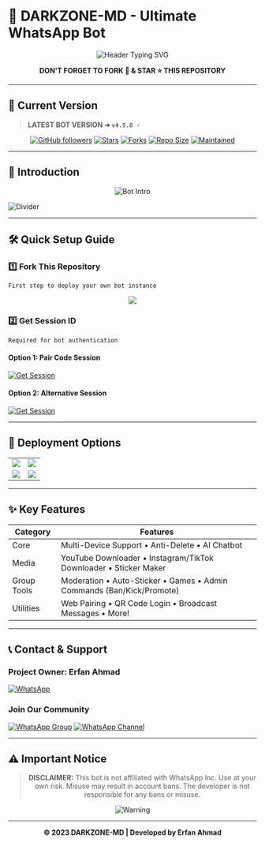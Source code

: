 # 🚀 DARKZONE-MD - Ultimate WhatsApp Bot

<p align="center">
  <img src="https://readme-typing-svg.demolab.com?font=Roboto+Condensed&size=28&weight=700&pause=1000&color=5865F2&center=true&vCenter=true&width=600&lines=✨+ASSALAMUALAIKUM!+WELCOME+TO+DARKZONE-MD;🔥+ULTIMATE+WHATSAPP+BOT+WITH+100%2B+FEATURES;⚡+FASTEST+•+MOST+ADVANCED+•+USER+FRIENDLY" alt="Header Typing SVG">
</p>

<p align="center">
  <strong>DON'T FORGET TO FORK 🍴 & STAR ⭐ THIS REPOSITORY</strong>
</p>

---

## 📌 Current Version
> **LATEST BOT VERSION ➜ `v4.5.0 ⚡`**

<div align="center">

[![GitHub followers](https://img.shields.io/github/followers/DARKZONE-MD?color=5865F2&style=for-the-badge)](https://github.com/DARKZONE-MD)
[![Stars](https://img.shields.io/github/stars/DARKZONE-MD/DARKZONE-MD?color=5865F2&style=for-the-badge)](https://github.com/DARKZONE-MD/DARKZONE-MD/stargazers)
[![Forks](https://img.shields.io/github/forks/DARKZONE-MD/DARKZONE-MD?color=5865F2&style=for-the-badge)](https://github.com/DARKZONE-MD/DARKZONE-MD/network/members)
[![Repo Size](https://img.shields.io/github/repo-size/DARKZONE-MD/DARKZONE-BOT?style=for-the-badge&color=5865F2)](https://github.com/DARKZONE-MD/DARKZONE-MD/)
[![Maintained](https://img.shields.io/badge/Maintained%3F-Yes-5865F2?style=for-the-badge)](https://github.com/DARKZONE-MD/DARKZONE-MD/graphs/commit-activity)

</div>

---

## 🎯 Introduction
<p align="center">
  <img src="https://readme-typing-svg.demolab.com?font=Black+Ops+One&size=30&pause=1000&color=5865F2&center=true&width=800&height=80&lines=MULTI+DEVICE+WHATSAPP+BOT;CREATED+BY+ERFAN+AHMAD" alt="Bot Intro">
</p>

![Divider](https://i.ibb.co/GvT68BsK/glow.png)

---

## 🛠️ Quick Setup Guide

### 1️⃣ Fork This Repository
`First step to deploy your own bot instance`

<div align="center">
  <a href="https://github.com/DARKZONE-MD/DARKZONE-MD/fork">
    <img src="https://img.shields.io/badge/FORK-REPO-5865F2?style=for-the-badge&logo=github&logoColor=white">
  </a>
</div>

### 2️⃣ Get Session ID
`Required for bot authentication`

#### Option 1: Pair Code Session
<a href='https://irfanahmad.onrender.com' target="_blank">
  <img alt='Get Session' src='https://img.shields.io/badge/GET_SESSION_ID-FFA500?style=for-the-badge&logo=key&logoColor=black'/>
</a>

#### Option 2: Alternative Session
<a href='https://stark-ali-pair.onrender.com/' target="_blank">
  <img alt='Get Session' src='https://img.shields.io/badge/ALTERNATE_SESSION-FF69B4?style=for-the-badge&logo=key&logoColor=black'/>
</a>

---

## 🚀 Deployment Options

<div align="center">
  <table>
    <tr>
      <td><a href="https://dashboard.heroku.com/new?template=https://github.com/DARKZONE-MD/DARKZONE-MD" target="_blank"><img src="https://img.shields.io/badge/Heroku-430098?style=for-the-badge&logo=heroku&logoColor=white"/></a></td>
      <td><a href="https://talkdrove.com" target="_blank"><img src="https://img.shields.io/badge/TalkDrove-6971FF?style=for-the-badge&logo=github&logoColor=white"/></a></td>
    </tr>
    <tr>
      <td><a href="https://app.koyeb.com/services/deploy?type=git&repository=DARKZONE-MD/DARKZONE-MD" target="_blank"><img src="https://img.shields.io/badge/Koyeb-FF009D?style=for-the-badge&logo=koyeb&logoColor=white"/></a></td>
      <td><a href="https://railway.app/new" target="_blank"><img src="https://img.shields.io/badge/Railway-FF8700?style=for-the-badge&logo=railway&logoColor=white"/></a></td>
    </tr>
  </table>
</div>

---

## ✨ Key Features

<div align="center">
  
| Category       | Features                                                                 |
|----------------|--------------------------------------------------------------------------|
| Core           | Multi-Device Support • Anti-Delete • AI Chatbot                          |
| Media          | YouTube Downloader • Instagram/TikTok Downloader • Sticker Maker         |
| Group Tools    | Moderation • Auto-Sticker • Games • Admin Commands (Ban/Kick/Promote)    |
| Utilities      | Web Pairing • QR Code Login • Broadcast Messages • More!                 |

</div>

---

## 📞 Contact & Support

### Project Owner: Erfan Ahmad
<a href='https://wa.me/+923306137477?text=*HELLO+ERFAN+AHMAD+ɪ+ɴᴇᴇᴅ+ʜᴇʟᴘ!.+ɪ+ᴍᴇssᴀɢᴇᴅ+ʏᴏᴜ+ғʀᴏᴍ+DARKZONE-MD+ʀᴇᴘᴏ!!*' target="_blank">
  <img alt='WhatsApp' src='https://img.shields.io/badge/Contact_Owner-25D366?style=for-the-badge&logo=whatsapp&logoColor=white'/>
</a>

### Join Our Community
[![WhatsApp Group](https://img.shields.io/badge/Join_Group-25D366?style=for-the-badge&logo=whatsapp)](https://chat.whatsapp.com/H27rbX1EFLEJoQPrQD4WiO)
[![WhatsApp Channel](https://img.shields.io/badge/Join_Channel-25D366?style=for-the-badge&logo=whatsapp)](https://whatsapp.com/channel/0029Vb5dDVO59PwTnL86j13J)

---

## ⚠️ Important Notice
<div align="center">
  <blockquote>
  <strong>DISCLAIMER:</strong> This bot is not affiliated with WhatsApp Inc. Use at your own risk. Misuse may result in account bans. The developer is not responsible for any bans or misuse.
  </blockquote>
  
  <img src="https://readme-typing-svg.demolab.com?font=Roboto+Condensed&size=18&weight=600&pause=1000&color=FF0000&center=true&width=600&lines=⚠️+NOT+FOR+COMMERCIAL+USE;🚫+DON'T+SELL+OR+COPY+THIS+BOT;🔒+USE+RESPONSIBLY" alt="Warning">
</div>

---

<p align="center">
  <strong>© 2023 DARKZONE-MD | Developed by Erfan Ahmad</strong>
</p>
